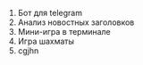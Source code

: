 1) Бот для telegram
2) Анализ новостных заголовков
3) Мини-игра в терминале
4) Игра шахматы
5) cgjhn
